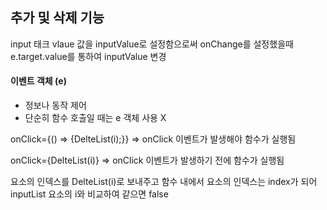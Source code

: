 <h2>추가 및 삭제 기능</h2>
<div>
  <p>
    input 태크 vlaue 값을 inputValue로 설정함으로써 onChange를 설정했을때 e.target.value를 통하여 inputValue 변경
  </p>

  <div>
    <h4>이벤트 객체 (e)</h4>
    <ul>
      <li>정보나 동작 제어</li>
      <li>단순히 함수 호출일 때는 e 객체 사용 X</li>
    </ul>
  </div>
  <p>
    onClick={() => {DelteList(i);}} => onClick 이벤트가 발생해야 함수가 실행됨
  </p>
  <p>
    onClick={DelteList(i)} => onClick 이벤트가 발생하기 전에 함수가 실행됨
  </p>
  <p>
    요소의 인덱스를 DelteList(i)로 보내주고 함수 내에서 요소의 인덱스는 index가 되어 inputList 요소의 i와 비교하여 같으면 false
  </p>
</div>
